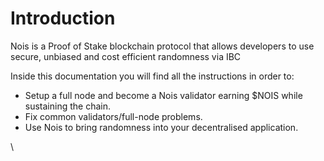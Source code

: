 # Introduction

Nois is a Proof of Stake blockchain protocol that allows developers to use secure, unbiased and cost efficient randomness via IBC

Inside this documentation you will find all the instructions in order to:

* Setup a full node and become a Nois validator earning $NOIS while sustaining the chain.
* Fix common validators/full-node problems.
* Use Nois to bring randomness into your decentralised application.

\
